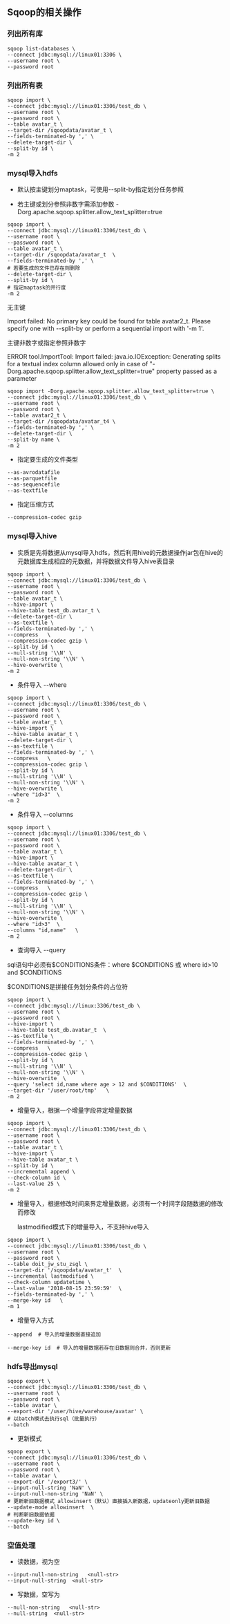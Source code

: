 ## **Sqoop的相关操作**

### 列出所有库

```shell
sqoop list-databases \
--connect jdbc:mysql://linux01:3306 \
--username root \
--password root
```

### 列出所有表

```shell
sqoop import \
--connect jdbc:mysql://linux01:3306/test_db \
--username root \
--password root \
--table avatar_t \
--target-dir /sqoopdata/avatar_t \
--fields-terminated-by ',' \
--delete-target-dir \
--split-by id \
-m 2
```

### mysql导入hdfs

- 默认按主键划分maptask，可使用--split-by指定划分任务参照 

- 若主键或划分参照非数字需添加参数 -Dorg.apache.sqoop.splitter.allow_text_splitter=true

```shell
sqoop import \
--connect jdbc:mysql://linux01:3306/test_db \
--username root \
--password root \
--table avatar_t \
--target-dir /sqoopdata/avatar_t  \
--fields-terminated-by ',' \
# 若要生成的文件已存在则删除
--delete-target-dir \
--split-by id \
# 指定maptask的并行度
-m 2
```

无主键

Import failed: No primary key could be found for table avatar2_t. Please specify one with --split-by or perform a sequential import with '-m 1'.

主键非数字或指定参照非数字

ERROR tool.ImportTool: Import failed: java.io.IOException: Generating splits for a textual index column allowed only in case of "-Dorg.apache.sqoop.splitter.allow_text_splitter=true" property passed as a parameter

```shell
sqoop import -Dorg.apache.sqoop.splitter.allow_text_splitter=true \
--connect jdbc:mysql://linux01:3306/test_db \
--username root \
--password root \
--table avatar2_t \
--target-dir /sqoopdata/avatar_t4 \
--fields-terminated-by ',' \
--delete-target-dir \
--split-by name \
-m 2 
```

- 指定要生成的文件类型

```shell
--as-avrodatafile 
--as-parquetfile  
--as-sequencefile 
--as-textfile 
```

- 指定压缩方式

```shell
--compression-codec gzip
```

### mysql导入hive

- 实质是先将数据从mysql导入hdfs，然后利用hive的元数据操作jar包在hive的元数据库生成相应的元数据，并将数据文件导入hive表目录

```shell
sqoop import \
--connect jdbc:mysql://linux01:3306/test_db \
--username root \
--password root \
--table avatar_t \
--hive-import \
--hive-table test_db.avtar_t \
--delete-target-dir \
--as-textfile \
--fields-terminated-by ',' \
--compress   \
--compression-codec gzip \
--split-by id \
--null-string '\\N' \
--null-non-string '\\N' \
--hive-overwrite \
-m 2
```

- 条件导入 --where

```shell
sqoop import \
--connect jdbc:mysql://linux01:3306/test_db \
--username root \
--password root \
--table avatar_t \
--hive-import \
--hive-table avatar_t \
--delete-target-dir \
--as-textfile \
--fields-terminated-by ',' \
--compress   \
--compression-codec gzip \
--split-by id \
--null-string '\\N' \
--null-non-string '\\N' \
--hive-overwrite \
--where "id>3"  \
-m 2
```

- 条件导入 --columns

```shell
sqoop import \
--connect jdbc:mysql://linux01:3306/test_db \
--username root \
--password root \
--table avatar_t \
--hive-import \
--hive-table avatar_t \
--delete-target-dir \
--as-textfile \
--fields-terminated-by ',' \
--compress   \
--compression-codec gzip \
--split-by id \
--null-string '\\N' \
--null-non-string '\\N' \
--hive-overwrite \
--where "id>3"  \
--columns "id,name"   \
-m 2
```

- 查询导入 --query

sql语句中必须有\$CONDITIONS条件：where ​\$CONDITIONS 或 where id>10 and​ $CONDITIONS

$CONDITIONS是拼接任务划分条件的占位符

```shell
sqoop import \
--connect jdbc:mysql://linux:3306/test_db \
--username root \
--password root \
--hive-import \
--hive-table test_db.avatar_t  \
--as-textfile \
--fields-terminated-by ',' \
--compress   \
--compression-codec gzip \
--split-by id \
--null-string '\\N' \
--null-non-string '\\N' \
--hive-overwrite  \
--query 'select id,name where age > 12 and $CONDITIONS'  \
--target-dir '/user/root/tmp'   \
-m 2
```

- 增量导入，根据一个增量字段界定增量数据

```shell
sqoop import \
--connect jdbc:mysql://linux01:3306/test_db \
--username root \
--password root \
--table avatar_t \
--hive-import \
--hive-table avatar_t \
--split-by id \
--incremental append \
--check-column id \
--last-value 25 \
-m 2 
```

- 增量导入，根据修改时间来界定增量数据，必须有一个时间字段随数据的修改而修改

  lastmodified模式下的增量导入，不支持hive导入

```shell
sqoop import \
--connect jdbc:mysql://linux01:3306/test_db \
--username root \
--password root \
--table doit_jw_stu_zsgl \
--target-dir '/sqoopdata/avatar_t'  \
--incremental lastmodified \
--check-column updatetime \
--last-value '2018-08-15 23:59:59'  \
--fields-terminated-by ',' \
--merge-key id   \
-m 1 
```

- 增量导入方式

```shell
--append  # 导入的增量数据直接追加

--merge-key id  # 导入的增量数据若存在旧数据则合并，否则更新
```

### hdfs导出mysql

```shell
sqoop export \
--connect jdbc:mysql://linux01:3306/test_db \
--username root \
--password root \
--table avatar \
--export-dir '/user/hive/warehouse/avatar' \
# 以batch模式去执行sql（批量执行）
--batch
```

- 更新模式

```shell
sqoop export \
--connect jdbc:mysql://linux01:3306/test_db \
--username root \
--password root \
--table avatar \
--export-dir '/export3/' \
--input-null-string 'NaN' \
--input-null-non-string 'NaN' \
# 更新新旧数据模式 allowinsert（默认）直接插入新数据，updateonly更新旧数据
--update-mode allowinsert  \
# 判断新旧数据依据
--update-key id \
--batch
```

### 空值处理

- 读数据，视为空

```shell
--input-null-non-string   <null-str>
--input-null-string  <null-str>
```

- 写数据，空写为

```shell
--null-non-string   <null-str>
--null-string  <null-str>
```


